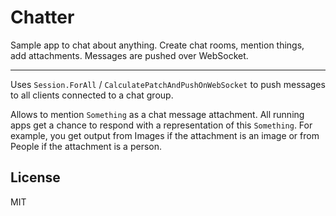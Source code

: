 # Chatter

Sample app to chat about anything. Create chat rooms, mention things, add attachments. Messages are pushed over WebSocket.

---

Uses `Session.ForAll` / `CalculatePatchAndPushOnWebSocket` to push messages to all clients connected to a chat group.

Allows to mention `Something` as a chat message attachment. All running apps get a chance to respond with a representation of this `Something`. For example, you get output from Images if the attachment is an image or from People if the attachment is a person.

## License

MIT
